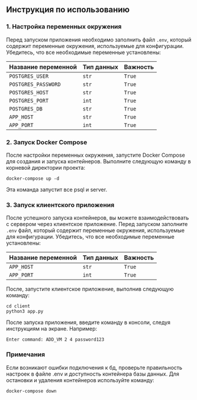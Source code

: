 ## Инструкция по использованию

### 1. Настройка переменных окружения

Перед запуском приложения необходимо заполнить файл `.env`, который содержит переменные окружения, используемые для
конфигурации. Убедитесь, что все необходимые переменные установлены:

| Название переменной | Тип данных | Важность |
 |---------------------|------------|----------|
| `POSTGRES_USER`     | `str`      | `True`   |
| `POSTGRES_PASSWORD` | `str`      | `True`   |
| `POSTGRES_HOST`     | `str`      | `True`   |
| `POSTGRES_PORT`     | `int`      | `True`   |
| `POSTGRES_DB`       | `str`      | `True`   |
| `APP_HOST`          | `str`      | `True`   |
| `APP_PORT`          | `int`      | `True`   |

### 2. Запуск Docker Compose

После настройки переменных окружения, запустите Docker Compose для создания и запуска контейнеров. Выполните следующую
команду в корневой директории проекта:

```shell
docker-compose up -d
```

Эта команда запустит все psql и server.

### 3. Запуск клиентского приложения

После успешного запуска контейнеров, вы можете взаимодействовать с сервером через клиентское приложение.
Перед запуском заполните `.env` файл, который содержит переменные окружения, используемые для
конфигурации. Убедитесь, что все необходимые переменные установлены:

| Название переменной | Тип данных | Важность |
 |---------------------|------------|----------|
| `APP_HOST`          | `str`      | `True`   |
| `APP_PORT`          | `int`      | `True`   |

После, запустите клиентское приложение, выполнив следующую команду:

```shell
cd client
python3 app.py
```

После запуска приложения, введите команду в консоли, следуя инструкциям на экране. Например:

```
Enter command: ADD_VM 2 4 password123
```

### Примечания

Если возникают ошибки подключения к бд, проверьте правильность настроек в файле .env и доступность контейнера
базы данных.
Для остановки и удаления контейнеров используйте команду:

```shell
docker-compose down
```
